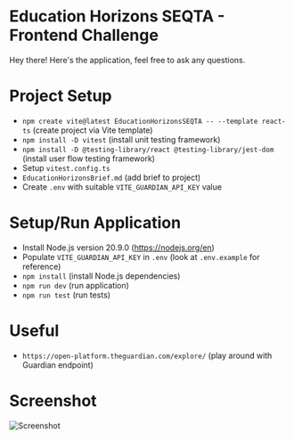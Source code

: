 # Education Horizons SEQTA - Frontend Challenge

Hey there! Here's the application, feel free to ask any questions.

# Project Setup

- `npm create vite@latest EducationHorizonsSEQTA -- --template react-ts` (create project via Vite template)
- `npm install -D vitest` (install unit testing framework)
- `npm install -D @testing-library/react @testing-library/jest-dom` (install user flow testing framework)
- Setup `vitest.config.ts`
- `EducationHorizonsBrief.md` (add brief to project)
- Create `.env` with suitable `VITE_GUARDIAN_API_KEY` value

# Setup/Run Application

- Install Node.js version 20.9.0 (https://nodejs.org/en)
- Populate `VITE_GUARDIAN_API_KEY` in `.env` (look at `.env.example` for reference)
- `npm install` (install Node.js dependencies)
- `npm run dev` (run application)
- `npm run test` (run tests)

# Useful

- `https://open-platform.theguardian.com/explore/` (play around with Guardian endpoint)

# Screenshot

![Screenshot](./screenshots/Screenshot%202024-02-23%20at%2010.50.17 am.png)
